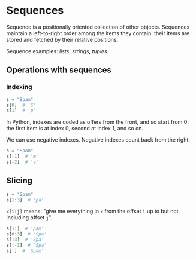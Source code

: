 # Sequences

Sequence is a positionally oriented collection of other objects. Sequences maintain a
left-to-right order among the items they contain: their items are stored and fetched by
their relative positions.

Sequence examples: _lists_, _strings_, _tuples_.

## Operations with sequences

### Indexing

```python
s = "Spam"
s[0]  # 'S'
s[1]  # 'p'
```

In Python, indexes are coded as offers from the front, and so start from 0: the first
item is at index 0, second at index 1, and so on.

We can use negative indexes. Negative indexes count back from the right:

```python
s = "Spam"
s[-1]  # 'm'
s[-2]  # 'a'
```

## Slicing

```python
s = "Spam"
s[1:3]  # 'pa'
```

`x[i:j]` means: "give me everything in `x` from the offset `i` up to but not including
offset `j`".

```python
s[1:]  # 'pam'
s[0:3]  # 'Spa'
s[:3]  # 'Spa'
s[:-1]  # 'Spa'
s[:]  # 'Spam'
```
